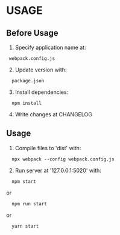 # USAGE

## Before Usage

1. Specify application name at:
```
 webpack.config.js
```
2. Update version with:
```
  package.json
```
3. Install dependencies:
```
  npm install
```
4. Write changes at CHANGELOG

## Usage

1. Compile files to 'dist' with:
```
  npx webpack --config webpack.config.js
```
2. Run server at '127.0.0.1:5020' with:
```
  npm start
```
or
```
  npm run start
```
or
```
  yarn start
```
